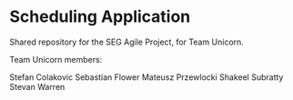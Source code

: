 # Scheduling Application
Shared repository for the SEG Agile Project, for Team Unicorn.

Team Unicorn members:

Stefan Colakovic
Sebastian Flower
Mateusz Przewlocki
Shakeel Subratty
Stevan Warren
